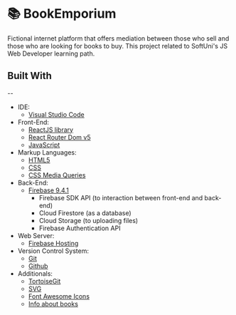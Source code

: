 # 📚 BookEmporium

Fictional internet platform that offers mediation between those who sell and those who are looking for books to buy. This project related to SoftUni's JS Web Developer learning path.

 ## Built With
 --

- IDE:
  - [Visual Studio Code](https://code.visualstudio.com/ "Visual Studio Code")
- Front-End:
  - [ReactJS library](https://reactjs.org/ "ReactJS library")
  - [React Router Dom v5](https://v5.reactrouter.com/ "React Router Dom v5")
  - [JavaScript](https://developer.mozilla.org/en-US/docs/Web/JavaScript "JavaScript")
- Markup Languages:
  - [HTML5](https://developer.mozilla.org/en-US/docs/Web/HTML "HTML5")
  - [CSS](https://developer.mozilla.org/en-US/docs/Web/CSS "CSS3")
  - [CSS Media Queries](https://developer.mozilla.org/en-US/docs/Web/CSS/Media_Queries/Using_media_queries "CSS Media Queries")
- Back-End:
  - [Firebase 9.4.1](https://firebase.google.com/ "Firebase 9.4.1")
    - Firebase SDK API (to interaction between front-end and back-end)
    - Cloud Firestore (as a database)
    - Cloud Storage (to uploading files)
    - Firebase Authentication API
- Web Server:
  - [Firebase Hosting](https://firebase.google.com/docs/hosting "Firebase Hosting")
- Version Control System:
  - [Git](https://github.com/ "Git")
  - [Github](https://git-scm.com/ "Github")
- Additionals:
  - [TortoiseGit](https://tortoisegit.org/ "TortoiseGit")
  - [SVG](https://developer.mozilla.org/en-US/docs/Web/SVG "SVG")
  - [Font Awesome Icons](https://fontawesome.com/icons "Font Awesome Icons")
  - [Info about books](https://www.goodreads.com/ "Info about books")

